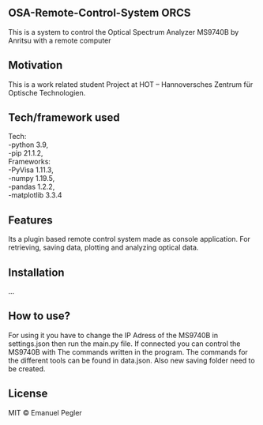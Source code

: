 ## OSA-Remote-Control-System ORCS
This is a system to control the Optical Spectrum Analyzer MS9740B by Anritsu with a remote computer

## Motivation
This is a work related student Project at HOT – Hannoversches Zentrum für Optische Technologien. 


## Tech/framework used
Tech:<br>
-python 3.9, <br> 
-pip 21.1.2, <br>
Frameworks: <br>
-PyVisa 1.11.3, <br>
-numpy 1.19.5, <br>
-pandas 1.2.2, <br>
-matplotlib 3.3.4 <br>


## Features
Its a plugin based remote control system made as console application. For retrieving, saving data, plotting and analyzing optical data.

## Installation
...

## How to use?
For using it you have to change the IP Adress of the MS9740B in settings.json then run the main.py file. If connected you can control the MS9740B with The commands written in the program. The commands for the different tools can be found in data.json. Also new saving folder need to be created.


## License

MIT © Emanuel Pegler
